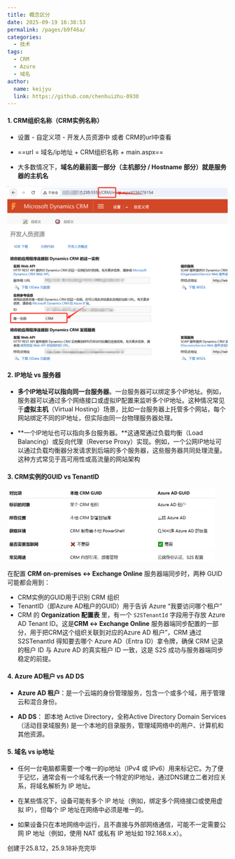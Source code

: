 ```yaml
---
title: 概念区分
date: 2025-09-19 16:38:53
permalink: /pages/b9f46a/
categories:
  - 技术
tags:
  - CRM
  - Azure
  - 域名
author: 
  name: keijyu
  link: https://github.com/chenhuizhu-0930
---
```

#### 1. CRM组织名称（CRM实例名称）

- 设置 - 自定义项 - 开发人员资源中 或者 CRM的url中查看

- ==url = 域名/ip地址 + CRM组织名称 + main.aspx==

- 大多数情况下，**域名的最前面一部分（主机部分 / Hostname 部分）就是服务器的主机名**

<img src="https://raw.githubusercontent.com/chenhuizhu-0930/picx-images-hosting/master/202508121135996.png" style="zoom:50%;" />

#### 2. IP地址 vs 服务器

- **多个IP地址可以指向同一台服务器**。一台服务器可以绑定多个IP地址。例如，服务器可以通过多个网络接口或虚拟IP配置来监听多个IP地址。这种情况常见于**虚拟主机**（Virtual Hosting）场景，比如一台服务器上托管多个网站，每个网站绑定不同的IP地址，但实际由同一台物理服务器处理。

- **一个IP地址也可以指向多台服务器。**这通常通过负载均衡（Load Balancing）或反向代理（Reverse Proxy）实现。例如，一个公网IP地址可以通过负载均衡器分发请求到后端的多个服务器，这些服务器共同处理流量。这种方式常见于高可用性或高流量的网站架构

#### 3. CRM实例的GUID vs TenantID

<img src="https://raw.githubusercontent.com/chenhuizhu-0930/picx-images-hosting/master/202508121440484.png" style="zoom:50%;" />

在配置 **CRM on-premises ↔ Exchange Online** 服务器端同步时，两种 GUID 可能都会用到：

- CRM实例的GUID用于识别 CRM 组织
- TenantID（即Azure AD租户的GUID）用于告诉 Azure “我要访问哪个租户”
- CRM 的 **Organization 配置表** 里，有一个 `S2STenantId` 字段用于存放 Azure AD Tenant ID。这是**CRM ↔ Exchange Online** 服务器端同步配置的一部分，用于把CRM这个组织关联到对应的Azure AD 租户”，CRM 通过 S2STenantId 得知要去哪个 Azure AD（Entra ID）拿令牌，确保 CRM 记录的租户 ID 与 Azure AD 的真实租户 ID 一致，这是 S2S 成功与服务器端同步稳定的前提。

#### 4. Azure AD租户 vs AD DS

- **Azure AD 租户**：是一个云端的身份管理服务，包含一个或多个域，用于管理云和混合身份。

- **AD DS**： 即本地 Active Directory，全称Active Directory Domain Services（活动目录域服务) 是一个本地的目录服务，管理域网络中的用户、计算机和其他资源。

#### 5. 域名 vs ip地址

- 任何一台电脑都需要一个唯一的ip地址（IPv4 或 IPv6）用来标记它。为了便于记忆，通常会有一个域名代表一个特定的IP地址，通过DNS建立二者对应关系，将域名解析为 IP 地址。

- 在某些情况下，设备可能有多个 IP 地址（例如，绑定多个网络接口或使用虚拟 IP），但每个 IP 地址在网络中必须是唯一的。

- 如果设备只在本地网络中运行，且不直接与外部网络通信，可能不一定需要公网 IP 地址（例如，使用 NAT 或私有 IP 地址如 192.168.x.x）。

创建于25.8.12，25.9.18补充完毕